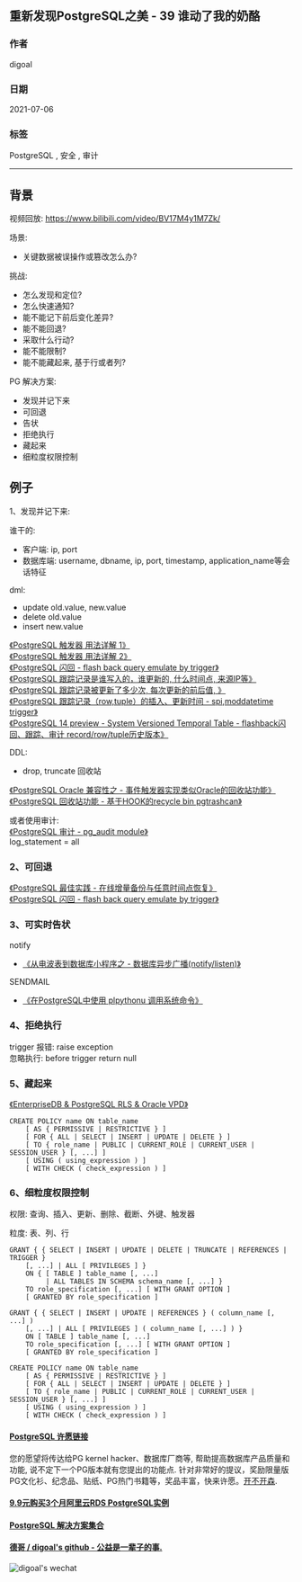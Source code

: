 ## 重新发现PostgreSQL之美 - 39 谁动了我的奶酪  
    
### 作者    
digoal    
    
### 日期    
2021-07-06     
    
### 标签    
PostgreSQL , 安全 , 审计       
    
----    
    
## 背景    
视频回放: https://www.bilibili.com/video/BV17M4y1M7Zk/    
  
场景:   
- 关键数据被误操作或篡改怎么办?    
  
  
挑战:   
- 怎么发现和定位?   
- 怎么快速通知?   
- 能不能记下前后变化差异?   
- 能不能回退?   
- 采取什么行动?   
- 能不能限制?   
- 能不能藏起来, 基于行或者列?   
  
  
PG 解决方案:   
- 发现并记下来  
- 可回退  
- 告状  
- 拒绝执行  
- 藏起来  
- 细粒度权限控制  
  
## 例子  
1、发现并记下来:   
  
谁干的:  
- 客户端: ip, port    
- 数据库端: username, dbname, ip, port, timestamp, application_name等会话特征      
  
dml:   
- update old.value, new.value    
- delete old.value    
- insert new.value    
  
[《PostgreSQL 触发器 用法详解 1》](../201303/20130311_01.md)    
[《PostgreSQL 触发器 用法详解 2》](../201303/20130311_02.md)    
[《PostgreSQL 闪回 - flash back query emulate by trigger》](../201408/20140828_01.md)    
[《PostgreSQL 跟踪记录是谁写入的，谁更新的, 什么时间点, 来源IP等》](../201908/20190817_02.md)    
[《PostgreSQL 跟踪记录被更新了多少次, 每次更新的前后值, 》](../201908/20190817_01.md)    
[《PostgreSQL 跟踪记录（row,tuple）的插入、更新时间 - spi,moddatetime trigger》](../201908/20190816_02.md)    
[《PostgreSQL 14 preview - System Versioned Temporal Table - flashback闪回、跟踪、审计 record/row/tuple历史版本》](../202010/20201010_06.md)  
  
DDL:  
- drop, truncate 回收站    
  
[《PostgreSQL Oracle 兼容性之 - 事件触发器实现类似Oracle的回收站功能》](../201504/20150429_01.md)    
[《PostgreSQL 回收站功能 - 基于HOOK的recycle bin pgtrashcan》](../201404/20140403_01.md)    
  
或者使用审计:   
[《PostgreSQL 审计 - pg_audit module》](../201505/20150515_01.md)    
log_statement = all  
  
  
### 2、可回退  
  
[《PostgreSQL 最佳实践 - 在线增量备份与任意时间点恢复》](../201608/20160823_03.md)    
[《PostgreSQL 闪回 - flash back query emulate by trigger》](../201408/20140828_01.md)    
  
  
### 3、可实时告状  
notify   
- [《从电波表到数据库小程序之 - 数据库异步广播(notify/listen)》](../201701/20170116_01.md)    
  
  
SENDMAIL  
- [《在PostgreSQL中使用 plpythonu 调用系统命令》](../201710/20171023_01.md)    
  
### 4、拒绝执行  
  
trigger 报错: raise exception   
忽略执行: before trigger return null  
  
  
  
### 5、藏起来  
[《EnterpriseDB & PostgreSQL RLS & Oracle VPD》](../201602/20160203_03.md)    
  
```  
CREATE POLICY name ON table_name  
    [ AS { PERMISSIVE | RESTRICTIVE } ]  
    [ FOR { ALL | SELECT | INSERT | UPDATE | DELETE } ]  
    [ TO { role_name | PUBLIC | CURRENT_ROLE | CURRENT_USER | SESSION_USER } [, ...] ]  
    [ USING ( using_expression ) ]  
    [ WITH CHECK ( check_expression ) ]  
```  
  
### 6、细粒度权限控制  
  
权限: 查询、插入、更新、删除、截断、外键、触发器   
  
粒度: 表、列、行   
  
```  
GRANT { { SELECT | INSERT | UPDATE | DELETE | TRUNCATE | REFERENCES | TRIGGER }  
    [, ...] | ALL [ PRIVILEGES ] }  
    ON { [ TABLE ] table_name [, ...]  
         | ALL TABLES IN SCHEMA schema_name [, ...] }  
    TO role_specification [, ...] [ WITH GRANT OPTION ]  
    [ GRANTED BY role_specification ]  
  
GRANT { { SELECT | INSERT | UPDATE | REFERENCES } ( column_name [, ...] )  
    [, ...] | ALL [ PRIVILEGES ] ( column_name [, ...] ) }  
    ON [ TABLE ] table_name [, ...]  
    TO role_specification [, ...] [ WITH GRANT OPTION ]  
    [ GRANTED BY role_specification ]  
  
CREATE POLICY name ON table_name  
    [ AS { PERMISSIVE | RESTRICTIVE } ]  
    [ FOR { ALL | SELECT | INSERT | UPDATE | DELETE } ]  
    [ TO { role_name | PUBLIC | CURRENT_ROLE | CURRENT_USER | SESSION_USER } [, ...] ]  
    [ USING ( using_expression ) ]  
    [ WITH CHECK ( check_expression ) ]  
```  
  
  
#### [PostgreSQL 许愿链接](https://github.com/digoal/blog/issues/76 "269ac3d1c492e938c0191101c7238216")
您的愿望将传达给PG kernel hacker、数据库厂商等, 帮助提高数据库产品质量和功能, 说不定下一个PG版本就有您提出的功能点. 针对非常好的提议，奖励限量版PG文化衫、纪念品、贴纸、PG热门书籍等，奖品丰富，快来许愿。[开不开森](https://github.com/digoal/blog/issues/76 "269ac3d1c492e938c0191101c7238216").  
  
  
#### [9.9元购买3个月阿里云RDS PostgreSQL实例](https://www.aliyun.com/database/postgresqlactivity "57258f76c37864c6e6d23383d05714ea")
  
  
#### [PostgreSQL 解决方案集合](https://yq.aliyun.com/topic/118 "40cff096e9ed7122c512b35d8561d9c8")
  
  
#### [德哥 / digoal's github - 公益是一辈子的事.](https://github.com/digoal/blog/blob/master/README.md "22709685feb7cab07d30f30387f0a9ae")
  
  
![digoal's wechat](../pic/digoal_weixin.jpg "f7ad92eeba24523fd47a6e1a0e691b59")
  
